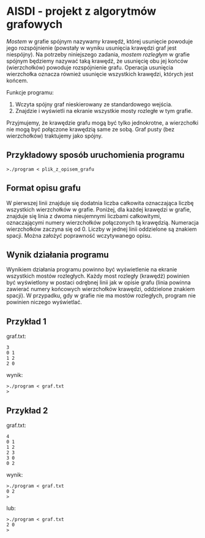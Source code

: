 # AISDI - projekt z algorytmów grafowych

*Mostem* w grafie spójnym nazywamy krawędź, której usunięcie powoduje jego rozspójnienie (powstały w wyniku usunięcia krawędzi graf jest niespójny). Na potrzeby niniejszego zadania, *mostem rozległym* w grafie spójnym będziemy nazywać taką krawędź, że usunięcię obu jej końców (wierzchołków) powoduje rozspójnienie grafu. Operacja usunięcia wierzchołka oznacza również usunięcie wszystkich krawędzi, których jest końcem.

Funkcje programu:

1. Wczyta spójny graf nieskierowany ze standardowego wejścia.
2. Znajdzie i wyświetli na ekranie wszystkie mosty rozległe w tym grafie.

Przyjmujemy, że krawędzie grafu mogą być tylko jednokrotne, a wierzchołki nie mogą być połączone krawędzią same ze sobą. Graf pusty (bez wierzchołków) traktujemy jako spójny.

## Przykładowy sposób uruchomienia programu

    >./program < plik_z_opisem_grafu

## Format opisu grafu

W pierwszej linii znajduje się dodatnia liczba całkowita oznaczająca liczbę wszystkich wierzchołków w grafie. Poniżej, dla każdej krawędzi w grafie, znajduje się linia z dwoma nieujemnymi liczbami całkowitymi, oznaczającymi numery wierzchołków połączonych tą krawędzią. Numeracja wierzchołków zaczyna się od 0. Liczby w jednej linii oddzielone są znakiem spacji. Można założyć poprawność wczytywanego opisu.

## Wynik działania programu

Wynikiem działania programu powinno być wyświetlenie na ekranie wszystkich mostów rozległych. Każdy most rozległy (krawędź) powinien być wyświetlony w postaci odrębnej linii jak w opisie grafu (linia powinna zawierać numery końcowych wierzchołków krawędzi, oddzielone znakiem spacji). W przypadku, gdy w grafie nie ma mostów rozległych, program nie powinien niczego wyświetlać.

## Przykład 1

graf.txt:

    3
    0 1
    1 2
    2 0

wynik:

    >./program < graf.txt
    >

## Przykład 2

graf.txt:

    4
    0 1
    1 2
    2 3
    3 0
    0 2

wynik:

    >./program < graf.txt
    0 2
    >

lub:

    >./program < graf.txt
    2 0
    >
